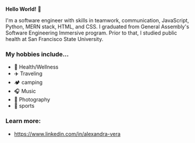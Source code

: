 **Hello World!** 👋

I'm a software engineer with skills in teamwork, communication, JavaScript, Python, MERN stack, HTML, and CSS. I graduated from General Assembly's Software Engineering Immersive program. Prior to that, I studied public health at San Francisco State University.

### My hobbies include...

- 🌱 Health/Wellness
- ✈️ Traveling
- 🏕 camping
- 🎧 Music
- 📸 Photography
- 🏀 sports

### Learn more: 

- https://www.linkedin.com/in/alexandra-vera


<!---
alexvera1/alexvera1 is a ✨ special ✨ repository because its `README.md` (this file) appears on your GitHub profile.
You can click the Preview link to take a look at your changes.
--->
